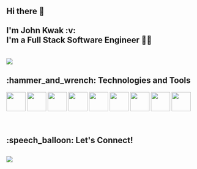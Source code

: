 <h2>
  Hi there 👋 <br> <br>
  I'm John Kwak :v: <br>
  I'm a Full Stack Software Engineer 👨‍💻
</h2>
<br>
<img src='https://i.giphy.com/media/SWoSkN6DxTszqIKEqv/giphy.webp'>
<br>
<h2>
  :hammer_and_wrench: Technologies and Tools <br>
</h2>
<p>
  <img src="https://icongr.am/devicon/html5-original-wordmark.svg?size=128&color=currentColor" width="50" height="50"/>
  <img src="https://icongr.am/devicon/css3-original-wordmark.svg?size=128&color=currentColor" width="50" height="50"/>
  <img src="https://icongr.am/devicon/javascript-original.svg?size=128&color=currentColor" width="50" height="50"/>
  <img src="https://icongr.am/devicon/react-original-wordmark.svg?size=128&color=currentColor" width="50" height="50"/>
  <img src="https://icongr.am/devicon/nodejs-original.svg?size=128&color=currentColor" width="50" height="50"/>
  <img src="https://icongr.am/devicon/docker-original-wordmark.svg?size=128&color=currentColor" width="50" height="50"/>
  <img src="https://icongr.am/devicon/mysql-original-wordmark.svg?size=128&color=currentColor" width="50" height="50"/>
  <img src="https://icongr.am/devicon/postgresql-original-wordmark.svg?size=128&color=currentColor" width="50" height="50"/>
  <img src="https://icongr.am/devicon/mongodb-original-wordmark.svg?size=128&color=currentColor" width="50" height="50"/>
 </p>
 <br>
 
 <h2>
  :speech_balloon: Let's Connect!
 <h2>
 <a href="https://www.linkedin.com/in/johnkwak08" > 
  <img src="https://img.shields.io/badge/-John Kwak-blue?style=flat-square&logo=Linkedin&logoColor=white" />
 </a>





 





<!--
**johnkwak08/johnkwak08** is a ✨ _special_ ✨ repository because its `README.md` (this file) appears on your GitHub profile.

Here are some ideas to get you started:

- 🔭 I’m currently working on ...
- 🌱 I’m currently learning ...
- 👯 I’m looking to collaborate on ...
- 🤔 I’m looking for help with ...
- 💬 Ask me about ...
- 📫 How to reach me: ...
- 😄 Pronouns: ...
- ⚡ Fun fact: ...
-->
